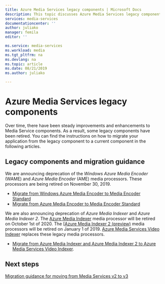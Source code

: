 ```yaml
---
title: Azure Media Services legacy components | Microsoft Docs
description: This topic discusses Azure Media Services legacy components.
services: media-services
documentationcenter: ''
author: juliako
manager: femila
editor: ''

ms.service: media-services
ms.workload: media
ms.tgt_pltfrm: na
ms.devlang: na
ms.topic: article
ms.date: 08/21/2019
ms.author: juliako

---
```

# Azure Media Services legacy components

Over time, there have been steady improvements and enhancements to Media Service components. As a result, some legacy components have been retired. You can find the instructions on how to migrate your application from the legacy component to a current component in the following articles.

## Legacy components and migration guidance

We are announcing deprecation of the *Windows Azure Media Encoder* (WAME) and *Azure Media Encoder* (AME) media processors. These processors are being retired on November 30, 2019.

* [Migrate from Windows Azure Media Encoder to Media Encoder Standard](migrate-windows-azure-media-encoder.md)
* [Migrate from Azure Media Encoder to Media Encoder Standard](migrate-azure-media-encoder.md)

We are also announcing deprecation of *Azure Media Indexer* and *Azure Media Indexer 2*. The [Azure Media Indexer](media-services-index-content.md) media processor will be retired on October 1st of 2020. The [[Azure Media Indexer 2 (preview)](media-services-process-content-with-indexer2.md) media processors will be retired on January 1 of 2019.  [Azure Media Services Video Indexer](https://docs.microsoft.com/azure/media-services/video-indexer/) replaces these legacy media processors.

* [Migrate from Azure Media Indexer and Azure Media Indexer 2 to Azure Media Services Video Indexer](migrate-indexer-v1-v2.md).

## Next steps

[Migration guidance for moving from Media Services v2 to v3](../latest/migrate-from-v2-to-v3.md)
